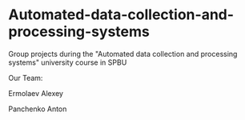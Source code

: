 # Automated-data-collection-and-processing-systems
Group projects during the "Automated data collection and processing systems" university course in SPBU

Our Team:

Ermolaev Alexey

Panchenko Anton

